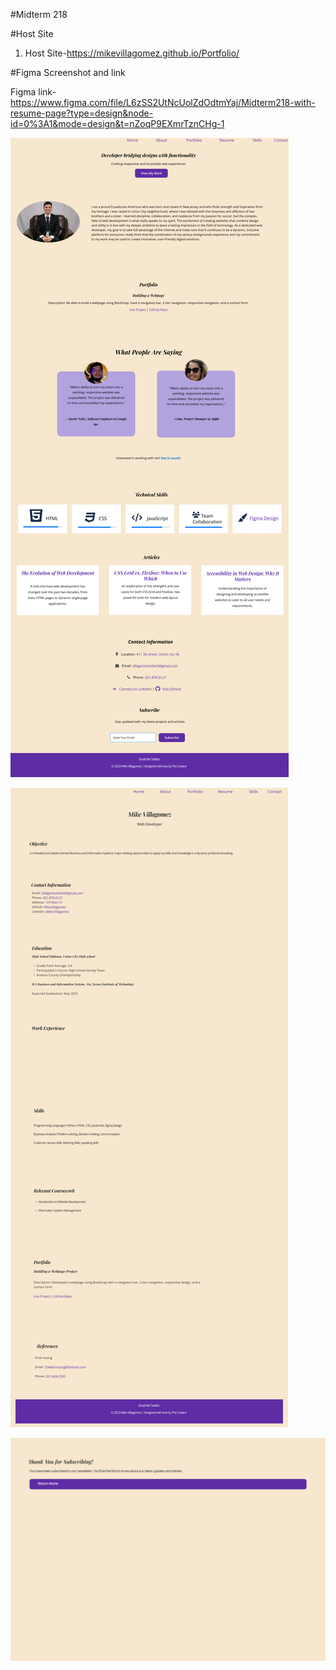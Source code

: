 #Midterm 218

#Host Site
1. Host Site-https://mikevillagomez.github.io/Portfolio/

#Figma Screenshot and link

Figma link- https://www.figma.com/file/L6zSS2UtNcUolZdOdtmYaj/Midterm218-with-resume-page?type=design&node-id=0%3A1&mode=design&t=nZoqP9EXmrTznCHg-1

![Main Page Figma](docs/images/Mainpage.png)

![Resume Page Figma](docs/images/Resumepage.png)

![Subscribe Button Page](docs/images/SubscribeButtonPage.png)

